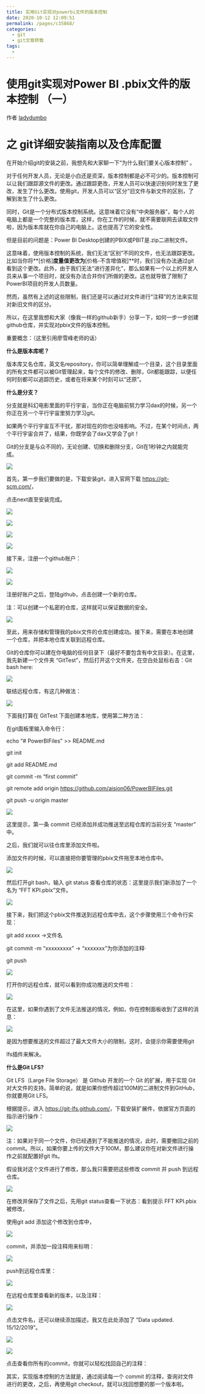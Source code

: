 ```yaml
---
title: 实用Git实现对powerbi文件的版本控制
date: 2020-10-12 12:09:51
permalink: /pages/c35868/
categories:
  - git
  - git文章转载
tags:
  - 
---
```

# 使用git实现对Power BI .pbix文件的版本控制 （一）

作者 [ladydumbo](https://littledumbo.com/author/ladydumbo/)

# 之 git详细安装指南以及仓库配置

在开始介绍git的安装之前，我想先和大家聊一下“为什么我们要关心版本控制” 。

对于任何开发人员，无论是小白还是资深，版本控制都是必不可少的。版本控制可以让我们跟踪源文件的更改。通过跟踪更改，开发人员可以快速识别何时发生了更改，发生了什么更改。使用git，开发人员可以“区分”旧文件与新文件的区别，了解到发生了什么更改。

同时，Git是一个分布式版本控制系统。这意味着它没有“中央服务器”，每个人的电脑上都是一个完整的版本库，这样，你在工作的时候，就不需要联网去读取文件啦，因为版本库就在你自己的电脑上。这也提高了它的安全性。

但是目前的问题是：Power BI Desktop创建的PBIX或PBIT是.zip二进制文件。

这意味着，使用版本控制的系统，我们无法“区别”不同的文件，也无法跟踪更改。比如当你将**\[价格\]**度量值更改为**\[价格\-不含增值税\]**时，我们没有办法通过git看到这个更改。此外，由于我们无法“进行差异化”，那么如果有一个以上的开发人员来从事一个项目时，就没有办法合并你们所做的更改。这也就导致了限制了PowerBI项目的开发人员数量。

然而，虽然有上述的这些限制，我们还是可以通过对文件进行“注释”的方法来实现对新旧文件的区分。

所以，在这里我想和大家（像我一样的github新手）分享一下，如何一步一步创建github仓库，并实现对pbix文件的版本控制。

重要概念：（这里引用廖雪峰老师的话）

**什么是版本库呢？**

版本库又名仓库，英文名repository，你可以简单理解成一个目录，这个目录里面的所有文件都可以被Git管理起来，每个文件的修改、删除，Git都能跟踪，以便任何时刻都可以追踪历史，或者在将来某个时刻可以“还原”。

**什么是分支？**

分支就是科幻电影里面的平行宇宙，当你正在电脑前努力学习dax的时候，另一个你正在另一个平行宇宙里努力学习git。

如果两个平行宇宙互不干扰，那对现在的你也没啥影响。不过，在某个时间点，两个平行宇宙合并了，结果，你既学会了dax又学会了git！

Git的分支是与众不同的，无论创建、切换和删除分支，Git在1秒钟之内就能完成。

![](https://lh3.googleusercontent.com/7MvhZqpktQc2rr7yfefUJcnUqhUQtjnyUtPQszhRk_KoTncicqz-JJ5Mnsjh04e7BXnT8kqOrC1Fv2UvkK5Dk02Lg-mVx7T5TXfNVc_KIiP56sgQZpApHUzv36nAOcrcS7R1C-iZ)

首先，第一步我们要做的是，下载安装git，进入官网下载 [https://git\-scm.com/](https://git-scm.com/)，

点击next直至安装完成。

![](https://lh6.googleusercontent.com/nH3ybXJVyTxU7MKzNrmro7uLQZzXGprP-hpO46xv4avTzkc6fKymf9qSaDi7ETWo-2NHpEH5rQgE3u7uosny7PaIb0xpGeYMeirli6Xm2Wo66lQe3AEFAORDEtfar3IsynasIHK0)

![](https://lh3.googleusercontent.com/bZ3g5L8NWTEeSAgDuK8OtagzaCvXbDMiPcYLHLlM_fP-YiEHn-J-mOmsYGtf3vc6zl0hwqLXcHAPUfOZ_oDq2Um4UuV3r2EYyHTsXjRvFExPeeCyDu4uR5ViS02P4c9trZPlioxn)

![](https://lh3.googleusercontent.com/FiwnXTs58AbVc2Z7BhFv1dvUtCwNJQtTeGh_fm2zyDBswbpWFOxTRJo_XlakhBQBMhQbR5yxKa__xjKJgwCYAUjvh9Gb5x7kwOo3HGLy2GNVYI_7kt7z_2LLpOObWgjw9nkFM-l-)

![](https://lh3.googleusercontent.com/toK9-tKm5zkDR-Q92fGwynFLwBrKC_xNaZ1a1fb9CEz00WeT7g2PpURGB0Pxp6GADJ7MBAc-UBaLvrOuckRVR9VyYRAFiAeIq79AYls5cXjIgkAt2cFcvfVRgBK3xXSreFchKXTj)

接下来，注册一个github账户：

![](https://lh5.googleusercontent.com/ZQSxmOJMYltOO-QU3goDIvPXOASFUfLQwDz7YQnYNpdr3WH4qnNXLlc9GUVzHqPiW8IBUn9pNkoOimWi2f1J4Ae7lxtDnrIGd-gbupQ0fPnqDy1WPHiU_xivQh9K3LhA_i9QhXxE)

![](https://lh6.googleusercontent.com/r4HnBhcfE88021DcKzZN1ff7p-RiicRl6yT0r-NkfZclCfg2hP6z77QfNwLoH0CE3F4UoCsjT-GD6pZ0jgENru7AbkB3-1aXEAkvLP3ggGp2pCNBxzDqfGU0qdfcy0JPoOi-pyPO)

注册好账户之后，登陆github，点击创建一个新的仓库。

注：可以创建一个私密的仓库，这样就可以保证数据的安全。

![](https://lh4.googleusercontent.com/eTrotBpIJLMPkk5gll1NoGLwJm-NvdtipGYUrEJT9WIJcx88kRI255lHqwpTEHN8OqX0Z2EXToVDy8CUSyZSH0x9iOH4kV9e7EJOQp-bl41FbACs4mO0uHS6NRDP4XOLFCDPvTGm)

至此，用来存储和管理我的pbix文件的仓库创建成功。接下来，需要在本地创建一个仓库，并把本地仓库关联到远程仓库。

Git的仓库你可以建在你电脑的任何目录下（最好不要包含有中文目录）。在这里，我先新建一个文件夹 “GitTest”，然后打开这个文件夹，在空白处鼠标右击：Git bash here:

![](https://lh5.googleusercontent.com/I09SYPoToyYXIiskZLE6LMJBg97FNURPZoaY1wrdk4dloVe839zePmTGxrksXXMtYKG5z_kuVksi5B0qjD75Pj9oZD_LawvV3atAYlm022d5JoJBwS0X4MUgdIYJ9zDu7dcmegWW)

联结远程仓库，有这几种做法：

![](https://lh3.googleusercontent.com/1U6mixDv5hiVfNbJGmhBTFWbR7kHM5Y0D-9ulZVgZMWOPkAp9WswJm-ugPqvP81LPFcjI22rRwgIOli8-WSEeQfxEAg9ewJTWwqLfaRpoBVopFD11Gy7sKxWiEtX-_cgnSptuVC4)

下面我打算在 GitTest 下面创建本地库，使用第二种方法：

在git面板里输入命令行：

echo “# PowerBIFiles” >> README.md

git init

git add README.md

git commit \-m “first commit”

git remote add origin https://github.com/aision06/PowerBIFiles.git

git push \-u origin master

![](https://lh3.googleusercontent.com/YRezARQNxiQo3W3igkhPqM_KqzP2iYo8OePVwCG0gcR2KHUjMT1Suxp7lncu6oAmgoUECjf0SlwFV5-dyaE1Z5SEJbAw58KYCspbqm4iXgZvPvKieoxmnJHdYDDIcU8i4qKSzHN1)

这里提示，第一条 commit 已经添加并成功推送至远程仓库的当前分支 “master” 中。

之后，我们就可以往仓库里添加文件啦。

添加文件的时候，可以直接把你要管理的pbix文件拖至本地仓库中。

![](https://lh3.googleusercontent.com/dAh3JQ_d-AxT6lkncqJSg9CfSoaC-RcJvjzjXKx-MCLDoLPsxvPz8u-kQVD1nI_CksQRXlNeD1FzgfbfeOEzf5OPd80va5pl7M1PKzFGqD4kbwHotsFtLk-Nyck5Yfe-xGj8C9re)

然后打开git bash，输入 git status 查看仓库的状态：这里提示我们新添加了一个名为 “FFT      KPI.pbix”文件。

![](https://lh5.googleusercontent.com/i9-1XF-XVsjipJNUxBTdPNggBW5cpP3W91dF0vmN62-bfdj2qxhzxwVHJ7mTPc3VjWxM0-VFDVkIq_4f1PjGMcMwEXN1Cah5rIl6qKqA-jPWjsS-4bLOunooTqDMmHud2KGS7k9P)

接下来，我们把这个pbix文件推送到远程仓库中去，这个步骤使用三个命令行实现：

git add xxxxx  \->文件名

git commit \-m “xxxxxxxxx” \-> “xxxxxxx”为你添加的注释·

git push

![](https://lh4.googleusercontent.com/OghXpej7jQqOG5pa-mlqpZp2WFXRsP73pI1L6FplnS-OJOS262GPSw_g6DHLMaVvxjVVEG_FKLSJi2KSUGcb9WfrfxCtocPWmqoH3XuJ3jmjc0cMuXfvpKUlOtQIQjNvYL7D9_cM)

打开你的远程仓库，就可以看到你成功推送的文件啦：

![](https://lh3.googleusercontent.com/6npAtC-MHSLdWBaLCwIhIMHtCUPpCsE7VP_8J8GSu5Fo-pog0W5Mh1Uo1DbOxSxDbJGjlkpiAQbdSQbbach81tPk_lQqlTdj-7TS1x7oIpfKQ2hSM07FIpn-Y-bjIYidpW7kGzjx)

在这里，如果你遇到了文件无法推送的情况，例如，你在控制面板收到了这样的消息：

![](https://lh5.googleusercontent.com/T3wOKfgdF1cCJNdKPddw2XUpueE7B_gwIUET5x89vnW8zgvuz72PBDITafnRnAEbKoO9RBDohwhz72zTYmMlgZROByNdIy9ItBVZJdIF21IR1MJ5YDxZK_U9GX-Vml-M7iwe4nBk)

是因为想要推送的文件超过了最大文件大小的限制，这时，会提示你需要使用git

lfs插件来解决。

**什么是Git LFS?**

Git LFS（Large File Storage） 是 Github 开发的一个 Git 的扩展，用于实现 Git 对大文件的支持。简单的说，就是如果你想传超过100M的二进制文件到GitHub，你就要用Git LFS。

根据提示，进入 [https://git\-lfs.github.com/](https://git-lfs.github.com/)，下载安装扩展件，依据官方页面的指示进行操作：

![](https://lh4.googleusercontent.com/EqXizHQtXCAjv-DCVK9pxEdET1SXI6GrgDHzW0329fZs3TDwqRNpEUFa22v3wiXiC-Ml11CTdLGDr0bV2NLZAkLNgHrU7EBMdVbpQYMdw8ydo8qL-_d0a433CfWJ6FIcx0apAw-B)

注：如果对于同一个文件，你已经遇到了不能推送的情况，此时，需要撤回之前的commit。所以，如果你要上传的文件大于100M，那么建议你在对新文件进行操作之前就配置好git lfs。

假设我对这个文件进行了修改，那么我只需要把这些修改 commit 并 push 到远程仓库。

![](https://lh5.googleusercontent.com/Bt_cr1UPnrEv8qaXFAeab7S5gqKp2ngdEYMWBdLShr9Bb49myaJODdlKsZvmGJKp-RM0eg9EnuYziq6JM2sh5LryU1asjlDW0LXPf7F2zAF-vz8YOYJM2kX2Pgpc53-Vh_r0_Ri_)

在修改并保存了文件之后，先用git status查看一下状态：看到提示 FFT KPI.pbix 被修改，

使用git add 添加这个修改到仓库中，

![](https://lh5.googleusercontent.com/gVxrvCAVrtchgLPzOpObJAMu-zN0iJ5bEyops1lJZxHgfE7ebDrMOpuKlMZinPLrhpR64rb2SLTUvrQwO9QFkOd37XPmZO9vAqaHgkqzcBSSWyBEKFWJSCksKkK2NqTrzUfRZD3G)

commit，并添加一段注释用来标明：

![](https://lh6.googleusercontent.com/S9vbEs7dCDT9U3IzVh0egvYhIT6HSi0avB3K0DdTy6Iu-1cAlQXNvRGRGFRr2bmK1ZX8tzFLERnkj2-VRHmRJTrs3y0opYML7awGzFVk7cm00w_AokUla4hEx1FRlLiCEVNcsvB0)

push到远程仓库里：

![](https://lh5.googleusercontent.com/lEay56JKAWBT4S60H_EhsFCzBg36leca38ABjrWf_bW_TLFtpBhxU7Xfu4vY13zSfzTd8ppPuNpKHlkKeaPhEadMzm8gvcBU3ZG1CZl5P-9SQw0DAGKjs5gZePAqDgDFo-8YfxJq)

在远程仓库里查看新的版本，以及注释：

![](https://lh3.googleusercontent.com/NysUzGzOkLUDHzIa490uX4ir69T5PgbejgC9i4BhEU-snJJv-1s3VFbkJCjKyMr4M6-C7Qv1UsuGw9JWaG5M74_E2uTiwJ3etVyn-Er7wXQUeViX8m8ViLFQI8qc3FyQQiY-pCa0)

点击文件名，还可以继续添加描述，我又在此处添加了 ”Data updated. 15/12/2019”。

![](https://lh6.googleusercontent.com/6MaZiICIyIo9prq0rXT5RXViT5TSAqtetipUFvUyMF_gi8CVFgMSGxh1vda5GbouACerNrj5_cB3g9k6_J6skiV_Kyn-1omv_-RHgShGkEp-dlC0zKwwG01N1Yq7Yb62rPBJr4Fj)

![](https://lh3.googleusercontent.com/s-8wulIPzUNi8I9BLvntiVxcnXicNqFoDVlcSmtwcyP1ilD3APEAphFUj9-9EzkOttKDLB-eEoISQGfrvFp1-847yN5y1GiFqeQPIcnkGXX0jvU4OqmyQbHnwVnikAsaeip4KvTq)

点击查看你所有的commit，你就可以轻松找回自己的注释：

其实，实现版本控制的方法就是，通过阅读每一个 commit 的注释，查询对文件进行的更改，之后，再使用git checkout，就可以找回想要的那一个版本啦。